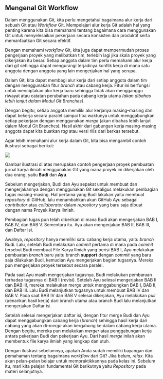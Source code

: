 ## Mengenal Git Workflow

Dalam menggunakan Git, kita perlu mengetahui bagaimana alur kerja dari sebuah Git atau *Workflow* Git. Mempelajari alur kerja Git adalah hal yang penting karena kita bisa memahami tentang bagaimana cara menggunakan Git untuk menyelesaikan pekerjaan secara konsisten dan produktif serta memanfaatkan Git secara efektif.

Dengan memahami *workflow* Git, kita juga dapat mempermudah proses pengerjaan proyek yang melibatkan tim, terlebih lagi jika skala proyek yang dikerjakan itu besar. Setiap anggota dalam tim perlu memahami alur kerja dari git sehingga dapat mengurangi terjadinya konflik kerja di mana satu anggota dengan anggota yang lain mengerjakan hal yang serupa.

Dalam Git, kita dapat membagi alur kerja dari setiap anggota dalam tim dengan menggunakan fitur *branch* atau cabang kerja. Fitur ini berfungsi untuk menciptakan alur kerja baru sehingga tidak akan mengganggu riwayat atau catatan perubahan pada cabang kerja utama *(akan dibahas lebih lanjut dalam Modul Git Branches)*.

Dengan begitu, setiap anggota memiliki alur kerjanya masing–masing dan dapat bekerja secara paralel sampai tiba waktunya untuk menggabungkan setiap pekerjaan dengan menggunakan *merge* (akan dibahas lebih lanjut dalam Modul Git Branches)*.* Hasil akhir dari gabungan kerja masing-masing anggota dapat kita buatkan *tag* atau versi rilis dari berkas tersebut.

Agar lebih memahami alur kerja dalam Git, kita bisa mengambil contoh ilustrasi sebagai berikut:

<img src="/home/anggads_01/Public/bahasa pemrograman/dicoding_resources/202107102153288229383188dda205b16c45e7d2e6d1b2.png">

Gambar ilustrasi di atas merupakan contoh pengerjaan proyek pembuatan jurnal karya ilmiah menggunakan Git yang mana proyek ini dikerjakan oleh dua orang, yaitu **Budi** dan **Ayu**.

Sebelum mengerjakan, Budi dan Ayu sepakat untuk membuat dan mengerjakannya dengan menggunakan Git sekaligus melakukan pembagian tugas masing-masing. Hal pertama yang Budi lakukan yaitu membuat *repository* di GitHub, lalu menambahkan akun GitHub Ayu sebagai *contributor* atau *collaborator* dalam *repository* yang baru saja dibuat dengan nama Proyek Karya Ilmiah.

Pembagian tugas pun telah diberikan di mana Budi akan mengerjakan BAB I, BAB IV, dan BAB V. Sementara itu. Ayu akan mengerjakan BAB II, BAB III, dan Daftar Isi.

Awalnya, *repository* hanya memiliki satu cabang kerja utama, yaitu *branch* Budi. Lalu, setelah Budi melakukan *commit* pertama di mana pada *commit* tersebut Budi membuat File Karya Ilmiah yang berisi BAB I, Ayu melakukan pembuatan *branch* baru yaitu branch **support** dengan *commit* yang baru saja dilakukan Budi, kemudian Ayu mengerjakan bagian tugasnya. Mereka pun mengerjakan proyek tersebut secara paralel.

Pada saat Ayu masih mengerjakan tugasnya, Budi melakukan pembaruan terhadap tugasnya di BAB I (revisi). Setelah Ayu selesai mengerjakan BAB II dan BAB III, mereka melakukan merge untuk menggabungkan BAB I, BAB II, dan BAB III. Lalu Budi melanjutkan tugasnya untuk membuat BAB IV dan BAB V. Pada saat BAB IV dan BAB V selesai dikerjakan, Ayu melakukan *pull* (penarikan hasil kerja) dari branch utama atau branch Budi lalu melanjutkan mengerjakan Daftar isi.

Setelah selesai mengerjakan daftar isi, dengan fitur merge Budi dan Ayu dapat menggabungkan cabang kerja (*branch*) sehingga hasil kerja dari cabang yang akan di-*merge* akan bergabung ke dalam cabang kerja utama. Dengan begitu, mereka pun melakukan *merger* atau penggabungan kerja antara pekerjaan Budi dan pekerjaan Ayu. Dari hasil *merge* inilah akan membentuk file karya ilmiah yang lengkap dan utuh.

Dengan ilustrasi sebelumnya, apakah Anda sudah memiliki bayangan dan pemahaman tentang bagaimana *workflow* dari Git? Jika belum, *relax.* Kita akan pelan–pelan belajar untuk mempraktikkannya pada kelas ini. Sebelum itu, mari kita pelajari fundamental Git berikutnya yaitu *Repository* pada materi selanjutnya.